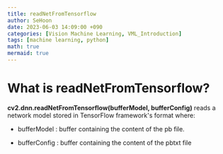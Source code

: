 ```yaml
---
title: readNetFromTensorflow
author: SeHoon
date: 2023-06-03 14:09:00 +090
categories: [Vision Machine Learning, VML_Introduction]
tags: [machine learning, python]
math: true
mermaid: true
---
```


# What is readNetFromTensorflow?

**cv2.dnn.readNetFromTensorflow(bufferModel, bufferConfig)** reads a network model stored in TensorFlow framework's format where:<br>

+ bufferModel : buffer containing the content of the pb file.

+ bufferConfig : buffer containing the content of the pbtxt file
